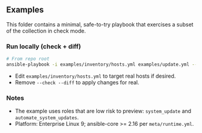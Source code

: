## Examples

This folder contains a minimal, safe-to-try playbook that exercises a subset of the collection in check mode.

### Run locally (check + diff)

```bash
# From repo root
ansible-playbook -i examples/inventory/hosts.yml examples/update.yml --check --diff
```

- Edit `examples/inventory/hosts.yml` to target real hosts if desired.
- Remove `--check --diff` to apply changes for real.

### Notes
- The example uses roles that are low risk to preview: `system_update` and `automate_system_updates`.
- Platform: Enterprise Linux 9; ansible-core >= 2.16 per `meta/runtime.yml`.
